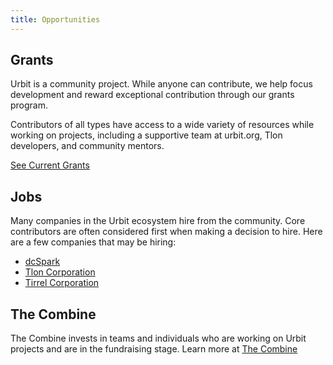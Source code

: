 ```yaml
---
title: Opportunities
---
```


## Grants

Urbit is a community project. While anyone can contribute, we help focus development and reward exceptional contribution through our grants program.

Contributors of all types have access to a wide variety of resources while working on projects, including a supportive team at urbit.org, Tlon developers, and community mentors.

<a href="https://urbit.org/grants#find-a-grant" className="button-lg bg-green-400 text-white text-ui inline-flex">See Current Grants</a>

## Jobs

Many companies in the Urbit ecosystem hire from the community. Core contributors are often considered first when making a decision to hire. Here are a few companies that may be hiring:

- [dcSpark](https://careers.dcspark.io/)
- [Tlon Corporation](https://tlon.io/careers/)
- [Tirrel Corporation](https://tirrel.io/)

## The Combine

The Combine invests in teams and individuals who are working on Urbit projects and are in the fundraising stage. Learn more at [The Combine](https://www.the-combine.org/)
